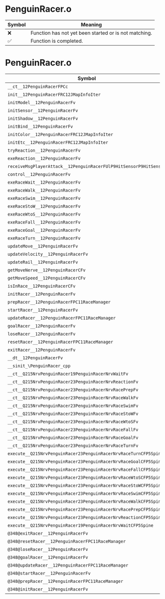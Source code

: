# PenguinRacer.o
| Symbol | Meaning 
| ------------- | ------------- 
| :x: | Function has not yet been started or is not matching. 
| :white_check_mark: | Function is completed. 


# PenguinRacer.o
| Symbol | Decompiled? |
| ------------- | ------------- |
| `__ct__12PenguinRacerFPCc` | :x: |
| `init__12PenguinRacerFRC12JMapInfoIter` | :x: |
| `initModel__12PenguinRacerFv` | :x: |
| `initSensor__12PenguinRacerFv` | :x: |
| `initShadow__12PenguinRacerFv` | :x: |
| `initBind__12PenguinRacerFv` | :x: |
| `initColor__12PenguinRacerFRC12JMapInfoIter` | :x: |
| `initEtc__12PenguinRacerFRC12JMapInfoIter` | :x: |
| `tryReaction__12PenguinRacerFv` | :x: |
| `exeReaction__12PenguinRacerFv` | :x: |
| `receiveMsgPlayerAttack__12PenguinRacerFUlP9HitSensorP9HitSensor` | :x: |
| `control__12PenguinRacerFv` | :x: |
| `exeRaceWait__12PenguinRacerFv` | :x: |
| `exeRaceWalk__12PenguinRacerFv` | :x: |
| `exeRaceSwim__12PenguinRacerFv` | :x: |
| `exeRaceStoW__12PenguinRacerFv` | :x: |
| `exeRaceWtoS__12PenguinRacerFv` | :x: |
| `exeRaceFall__12PenguinRacerFv` | :x: |
| `exeRaceGoal__12PenguinRacerFv` | :x: |
| `exeRaceTurn__12PenguinRacerFv` | :x: |
| `updateMove__12PenguinRacerFv` | :x: |
| `updateVelocity__12PenguinRacerFv` | :x: |
| `updateRail__12PenguinRacerFv` | :x: |
| `getMoveNerve__12PenguinRacerCFv` | :x: |
| `getMoveSpeed__12PenguinRacerCFv` | :x: |
| `isInRace__12PenguinRacerCFv` | :x: |
| `initRacer__12PenguinRacerFv` | :x: |
| `prepRacer__12PenguinRacerFPC11RaceManager` | :x: |
| `startRacer__12PenguinRacerFv` | :x: |
| `updateRacer__12PenguinRacerFPC11RaceManager` | :x: |
| `goalRacer__12PenguinRacerFv` | :x: |
| `loseRacer__12PenguinRacerFv` | :x: |
| `resetRacer__12PenguinRacerFPC11RaceManager` | :x: |
| `exitRacer__12PenguinRacerFv` | :x: |
| `__dt__12PenguinRacerFv` | :x: |
| `__sinit_\PenguinRacer_cpp` | :x: |
| `__ct__Q215NrvPenguinRacer19PenguinRacerNrvWaitFv` | :x: |
| `__ct__Q215NrvPenguinRacer23PenguinRacerNrvReactionFv` | :x: |
| `__ct__Q215NrvPenguinRacer23PenguinRacerNrvRacePrepFv` | :x: |
| `__ct__Q215NrvPenguinRacer23PenguinRacerNrvRaceWalkFv` | :x: |
| `__ct__Q215NrvPenguinRacer23PenguinRacerNrvRaceSwimFv` | :x: |
| `__ct__Q215NrvPenguinRacer23PenguinRacerNrvRaceStoWFv` | :x: |
| `__ct__Q215NrvPenguinRacer23PenguinRacerNrvRaceWtoSFv` | :x: |
| `__ct__Q215NrvPenguinRacer23PenguinRacerNrvRaceFallFv` | :x: |
| `__ct__Q215NrvPenguinRacer23PenguinRacerNrvRaceGoalFv` | :x: |
| `__ct__Q215NrvPenguinRacer23PenguinRacerNrvRaceTurnFv` | :x: |
| `execute__Q215NrvPenguinRacer23PenguinRacerNrvRaceTurnCFP5Spine` | :x: |
| `execute__Q215NrvPenguinRacer23PenguinRacerNrvRaceGoalCFP5Spine` | :x: |
| `execute__Q215NrvPenguinRacer23PenguinRacerNrvRaceFallCFP5Spine` | :x: |
| `execute__Q215NrvPenguinRacer23PenguinRacerNrvRaceWtoSCFP5Spine` | :x: |
| `execute__Q215NrvPenguinRacer23PenguinRacerNrvRaceStoWCFP5Spine` | :x: |
| `execute__Q215NrvPenguinRacer23PenguinRacerNrvRaceSwimCFP5Spine` | :x: |
| `execute__Q215NrvPenguinRacer23PenguinRacerNrvRaceWalkCFP5Spine` | :x: |
| `execute__Q215NrvPenguinRacer23PenguinRacerNrvRacePrepCFP5Spine` | :x: |
| `execute__Q215NrvPenguinRacer23PenguinRacerNrvReactionCFP5Spine` | :x: |
| `execute__Q215NrvPenguinRacer19PenguinRacerNrvWaitCFP5Spine` | :x: |
| `@348@exitRacer__12PenguinRacerFv` | :x: |
| `@348@resetRacer__12PenguinRacerFPC11RaceManager` | :x: |
| `@348@loseRacer__12PenguinRacerFv` | :x: |
| `@348@goalRacer__12PenguinRacerFv` | :x: |
| `@348@updateRacer__12PenguinRacerFPC11RaceManager` | :x: |
| `@348@startRacer__12PenguinRacerFv` | :x: |
| `@348@prepRacer__12PenguinRacerFPC11RaceManager` | :x: |
| `@348@initRacer__12PenguinRacerFv` | :x: |
